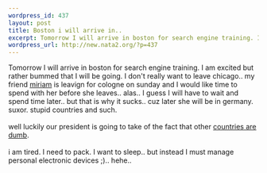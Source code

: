 ```yaml
--- 
wordpress_id: 437
layout: post
title: Boston i will arrive in..
excerpt: Tomorrow I will arrive in boston for search engine training. I am excited but rather bummed that I will be going. I don't really want to leave chicago.. my friend miriam is leavign for cologne on sunday and I would like time to spend with her before she leaves.. alas.. I guess I will have to wait and spend time later.. but that is why it sucks.. cuz later s...
wordpress_url: http://new.nata2.org/?p=437
---
```

Tomorrow I will arrive in boston for search engine training. I am excited but rather bummed that I will be going. I don't really want to leave chicago.. my friend <a href="http://www.mimiblume.com">miriam</a> is leavign for cologne on sunday and I would like time to spend with her before she leaves.. alas.. I guess I will have to wait and spend time later.. but that is why it sucks.. cuz later she will be in germany. suxor. stupid countries and such. <br/><br/>well luckily our president is going to take of the fact that other <a href="http://www.smh.com.au/articles/2003/01/25/1042911596206.html">countries are dumb</a>.<br/><br/>i am tired. I need to pack. I want to sleep.. but instead I must manage personal electronic devices ;).. hehe.. 
